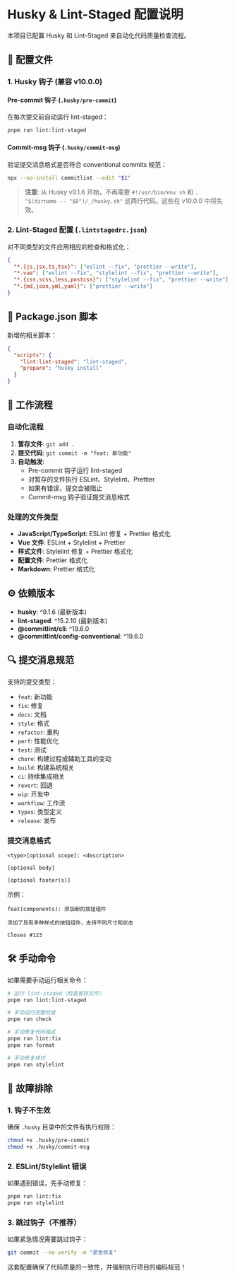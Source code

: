# Husky & Lint-Staged 配置说明

本项目已配置 Husky 和 Lint-Staged 来自动化代码质量检查流程。

## 🔧 配置文件

### 1. Husky 钩子 (兼容 v10.0.0)

#### Pre-commit 钩子 (`.husky/pre-commit`)

在每次提交前自动运行 lint-staged：

```bash
pnpm run lint:lint-staged
```

#### Commit-msg 钩子 (`.husky/commit-msg`)

验证提交消息格式是否符合 conventional commits 规范：

```bash
npx --no-install commitlint --edit "$1"
```

> **注意**: 从 Husky v9.1.6 开始，不再需要 `#!/usr/bin/env sh` 和 `. "$(dirname -- "$0")/_/husky.sh"` 这两行代码。这些在 v10.0.0 中将失效。

### 2. Lint-Staged 配置 (`.lintstagedrc.json`)

对不同类型的文件应用相应的检查和格式化：

```json
{
  "*.{js,jsx,ts,tsx}": ["eslint --fix", "prettier --write"],
  "*.vue": ["eslint --fix", "stylelint --fix", "prettier --write"],
  "*.{css,scss,less,postcss}": ["stylelint --fix", "prettier --write"],
  "*.{md,json,yml,yaml}": ["prettier --write"]
}
```

## 📝 Package.json 脚本

新增的相关脚本：

```json
{
  "scripts": {
    "lint:lint-staged": "lint-staged",
    "prepare": "husky install"
  }
}
```

## 🚀 工作流程

### 自动化流程

1. **暂存文件**: `git add .`
2. **提交代码**: `git commit -m "feat: 新功能"`
3. **自动触发**:
   - Pre-commit 钩子运行 lint-staged
   - 对暂存的文件执行 ESLint、Stylelint、Prettier
   - 如果有错误，提交会被阻止
   - Commit-msg 钩子验证提交消息格式

### 处理的文件类型

- **JavaScript/TypeScript**: ESLint 修复 + Prettier 格式化
- **Vue 文件**: ESLint + Stylelint + Prettier
- **样式文件**: Stylelint 修复 + Prettier 格式化
- **配置文件**: Prettier 格式化
- **Markdown**: Prettier 格式化

## ⚙️ 依赖版本

- **husky**: ^9.1.6 (最新版本)
- **lint-staged**: ^15.2.10 (最新版本)
- **@commitlint/cli**: ^19.6.0
- **@commitlint/config-conventional**: ^19.6.0

## 🔍 提交消息规范

支持的提交类型：

- `feat`: 新功能
- `fix`: 修复
- `docs`: 文档
- `style`: 格式
- `refactor`: 重构
- `perf`: 性能优化
- `test`: 测试
- `chore`: 构建过程或辅助工具的变动
- `build`: 构建系统相关
- `ci`: 持续集成相关
- `revert`: 回退
- `wip`: 开发中
- `workflow`: 工作流
- `types`: 类型定义
- `release`: 发布

### 提交消息格式

```
<type>[optional scope]: <description>

[optional body]

[optional footer(s)]
```

示例：

```
feat(components): 添加新的按钮组件

添加了具有多种样式的按钮组件，支持不同尺寸和状态

Closes #123
```

## 🛠️ 手动命令

如果需要手动运行相关命令：

```bash
# 运行 lint-staged（检查暂存文件）
pnpm run lint:lint-staged

# 手动运行完整检查
pnpm run check

# 手动修复代码格式
pnpm run lint:fix
pnpm run format

# 手动修复样式
pnpm run stylelint
```

## 🚨 故障排除

### 1. 钩子不生效

确保 `.husky` 目录中的文件有执行权限：

```bash
chmod +x .husky/pre-commit
chmod +x .husky/commit-msg
```

### 2. ESLint/Stylelint 错误

如果遇到错误，先手动修复：

```bash
pnpm run lint:fix
pnpm run stylelint
```

### 3. 跳过钩子（不推荐）

如果紧急情况需要跳过钩子：

```bash
git commit --no-verify -m "紧急修复"
```

这套配置确保了代码质量的一致性，并强制执行项目的编码规范！
